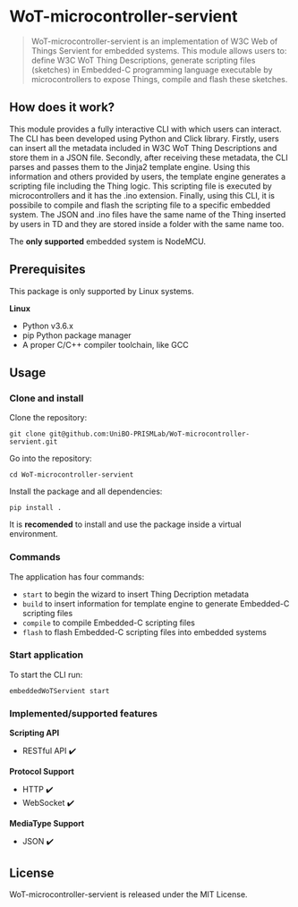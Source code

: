 # WoT-microcontroller-servient

> WoT-microcontroller-servient is an implementation of W3C Web of Things Servient for embedded systems. This module allows users to: define W3C WoT Thing Descriptions, generate scripting files (sketches) in Embedded-C programming language executable by microcontrollers to expose Things, compile and flash these sketches.

## How does it work?

This module provides a fully interactive CLI with which users can interact. The CLI has been developed using Python and Click library. Firstly, users can insert all the metadata included in W3C WoT Thing Descriptions and store them in a JSON file. Secondly, after receiving these metadata, the CLI parses and passes them to the Jinja2 template engine. Using this information and others provided by users, the template engine generates a scripting file including the Thing logic. This scripting file is executed by microcontrollers and it has the .ino extension. Finally, using this CLI, it is possibile to compile and flash the scripting file to a specific embedded system. The JSON and .ino files have the same name of the Thing inserted by users in TD and they are stored inside a folder with the same name too. 

The **only supported** embedded system is NodeMCU. 

## Prerequisites
This package is only supported by Linux systems.

**Linux**
- Python v3.6.x
- pip Python package manager
- A proper C/C++ compiler toolchain, like GCC

## Usage
### Clone and install
Clone the repository:

```shell
git clone git@github.com:UniBO-PRISMLab/WoT-microcontroller-servient.git
```

Go into the repository:

```shell
cd WoT-microcontroller-servient
```
Install the package and all dependencies:

```shell
pip install .
```

It is **recomended** to install and use the package inside a virtual environment.

### Commands

The application has four commands:
- `start` to begin the wizard to insert Thing Decription metadata
- `build` to insert information for template engine to generate Embedded-C scripting files
- `compile` to compile Embedded-C scripting files
- `flash` to flash Embedded-C scripting files into embedded systems

### Start application

To start the CLI run:

```shell
embeddedWoTServient start
```

### Implemented/supported features

**Scripting API**

- RESTful API :heavy_check_mark:

**Protocol Support**

- HTTP :heavy_check_mark:
- WebSocket :heavy_check_mark:

**MediaType Support**

- JSON :heavy_check_mark:

## License
WoT-microcontroller-servient is released under the MIT License.


